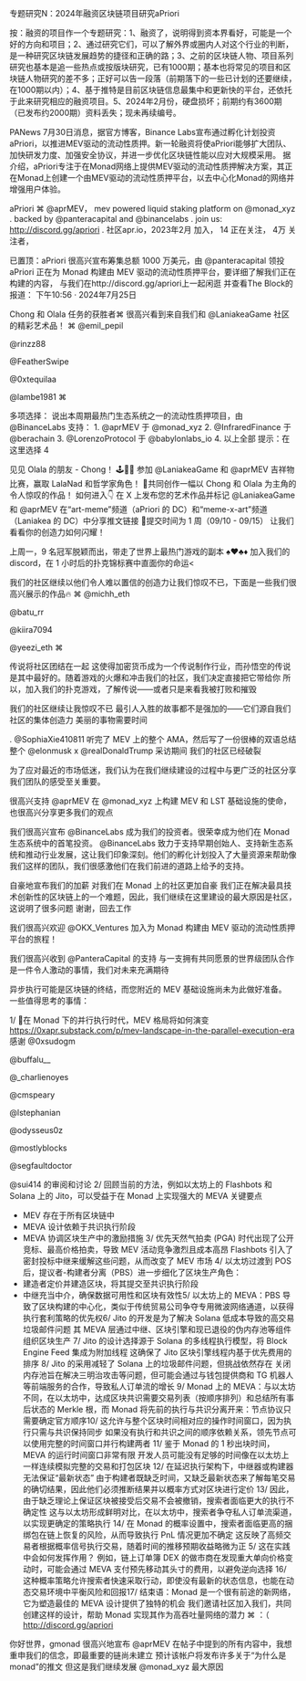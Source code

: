 专题研究N：2024年融资区块链项目研究aPriori


按：融资的项目作一个专题研究：1、融资了，说明得到资本界看好，可能是一个好的方向和项目；2、通过研究它们，可以了解外界或圈内人对这个行业的判断，是一种研究区块链发展趋势的捷径和正确的路；3、之前的区块链人物、项目系列研究也基本是追一些热点或按版块研究，已有1000期；基本也将常见的项目和区块链人物研究的差不多；正好可以告一段落（前期落下的一些已计划的还要继续，在1000期以内）；4、基于推特是目前区块链信息最集中和更新快的平台，还依托于此来研究相应的融资项目。5、2024年2月份，硬盘损坏；前期约有3600期（已发布约2000期）资料丢失；现未再续编号。


PANews 7月30日消息，据官方博客，Binance Labs宣布通过孵化计划投资aPriori，以推进MEV驱动的流动性质押。新一轮融资将使aPriori能够扩大团队、加快研发力度、加强安全协议，并进一步优化区块链性能以应对大规模采用。
据介绍，aPriori专注于在Monad网络上提供MEV驱动的流动性质押解决方案，其正在Monad上创建一个由MEV驱动的流动性质押平台，以去中心化Monad的网络并增强用户体验。

aPriori ⌘
@aprMEV，
mev powered liquid staking platform on 
@monad_xyz
.
backed by 
@panteracapital
 and 
@binancelabs
.
join us: http://discord.gg/apriori .
社区apr.io，2023年2月 加入，
14 正在关注，
4万 关注者，


已置顶：aPriori 很高兴宣布筹集总额 1000 万美元，由
@panteracapital
领投
aPriori 正在为 Monad 构建由 MEV 驱动的流动性质押平台，要详细了解我们正在构建的内容，
与我们在http://discord.gg/apriori上一起闲逛
并查看The Block的报道：
下午10:56 · 2024年7月25日

Chong 和 Olala 任务的获胜者⌘
很高兴看到来自我们和
@LaniakeaGame
社区的精彩艺术品！
⌘ 
@emil_pepil
 
@rinzz88
 
@FeatherSwipe
 
@0xtequilaa
  
@lambe1981
 ⌘

多项选择：
说出本周期最热门生态系统之一的流动性质押项目，由
@BinanceLabs
支持：
1. 
@aprMEV
于
@monad_xyz
2. 
@InfraredFinance
于
@berachain
3. 
@LorenzoProtocol
于
@babylonlabs_io
4. 以上全部
提示：在这里选择 4 

见见 Olala 的朋友 - Chong！ 🕹️💜🐛
参加
@LaniakeaGame
和
@aprMEV
吉祥物比赛，赢取 LalaNad 和哲学家角色！
🎯共同创作一幅以 Chong 和 Olala 为主角的令人惊叹的作品！
如何进入👇
在 X 上发布您的艺术作品并标记
@LaniakeaGame
和
@aprMEV
在“art-meme”频道（aPriori 的 DC）和“meme-x-art”频道（Laniakea 的 DC）中分享推文链接
📅提交时间为 1 周（09/10 - 09/15）
让我们看看你的创造力如何闪耀！

上周一，9 名冠军脱颖而出，带走了世界上最热门游戏的副本
♠️♥️♣️♦️
加入我们的 discord，在 1 小时后的扑克锦标赛中直面你的命运<

我们的社区继续以他们令人难以置信的创造力让我们惊叹不已，下面是一些我们很高兴展示的作品🔥
⌘ 
@michh_eth
 
@batu_rr
 
@kiira7094
 
@yeezi_eth
 ⌘

传说将社区团结在一起
这使得加密货币成为一个传说制作行业，而孙悟空的传说是其中最好的。随着游戏的火爆和冲击我们的社区，我们决定直接把它带给你
所以，加入我们的扑克游戏，了解传说——或者只是来看我被打败和摧毁

我们的社区继续让我惊叹不已
最引人入胜的故事都不是强加的——它们源自我们社区的集体创造力
美丽的事物需要时间

. 
@SophiaXie410811
听完了 MEV 上的整个 AMA，然后写了一份很棒的双语总结
整个
@elonmusk
 x 
@realDonaldTrump
采访期间
我们的社区已经破裂

为了应对最近的市场低迷，我们认为在我们继续建设的过程中与更广泛的社区分享我们团队的感受至关重要。

很高兴支持
@aprMEV
在
@monad_xyz
上构建 MEV 和 LST 基础设施的使命，也很高兴分享更多我们的观点

我们很高兴宣布
@BinanceLabs
成为我们的投资者。很荣幸成为他们在 Monad 生态系统中的首笔投资。
@BinanceLabs
致力于支持早期创始人、支持新生态系统和推动行业发展，这让我们印象深刻。他们的孵化计划投入了大量资源来帮助像我们这样的团队，我们很感激他们在我们前进的道路上给予的支持。

自豪地宣布我们的加薪
对我们在 Monad 上的社区更加自豪
我们正在解决最具技术创新性的区块链上的一个难题，因此，我们继续在这里建设的最大原因是社区，这说明了很多问题
谢谢，回去工作

我们很高兴欢迎
@OKX_Ventures
加入为 Monad 构建由 MEV 驱动的流动性质押平台的旅程！

我们很高兴收到
@PanteraCapital
的支持
与一支拥有共同愿景的世界级团队合作是一件令人激动的事情，我们对未来充满期待

异步执行可能是区块链的终结，而您附近的 MEV 基础设施尚未为此做好准备。
一些值得思考的事情：

1/ 🧵在 Monad 下的并行执行时代，MEV 格局将如何演变
https://0xapr.substack.com/p/mev-landscape-in-the-parallel-execution-era
感谢
@0xsudogm
 
@buffalu__
 
@_charlienoyes
 
@cmspeary
 
@lstephanian
 
@odysseus0z
 
@mostlyblocks
 
@segfaultdoctor
 
@sui414
的审阅和讨论
2/ 回顾当前的方法，例如以太坊上的 Flashbots 和 Solana 上的 Jito，可以受益于在 Monad 上实现强大的 MEVA
关键要点
- MEV 存在于所有区块链中
- MEVA 设计依赖于共识执行阶段
- MEVA 协调区块生产中的激励措施
3/ 优先天然气拍卖 (PGA) 时代出现了公开竞标、最高价格拍卖，导致 MEV 活动竞争激烈且成本高昂
Flashbots 引入了密封投标中继来缓解这些问题，从而改变了 MEV 市场
4/ 以太坊过渡到 POS 后，提议者-构建者分离（PBS）进一步细化了区块生产角色：
- 建造者定价并建造区块，将其提交至共识执行阶段
- 中继充当中介，确保数据可用性和区块有效性5/ 以太坊上的 MEVA：PBS 导致了区块构建的中心化，类似于传统贸易公司争夺专用微波网络通道，以获得执行套利策略的优先权6/ Jito 的开发是为了解决 Solana 低成本导致的高交易垃圾邮件问题
其 MEVA 层通过中继、区块引擎和现已退役的伪内存池等组件组织区块生产
7/ Jito 的设计选择源于 Solana 的多线程执行模型，将 Block Engine Feed 集成为附加线程
这确保了 Jito 区块引擎线程内基于优先费用的排序
8/ Jito 的采用减轻了 Solana 上的垃圾邮件问题，但挑战依然存在
关闭内存池旨在解决三明治攻击等问题，但可能会通过与钱包提供商和 TG 机器人等前端服务的合作，导致私人订单流的增长
9/ Monad 上的 MEVA：与以太坊不同，在以太坊中，达成区块共识需要交易列表（按顺序排列）和总结所有事后状态的 Merkle 根，而 Monad 将先前的执行与共识分离开来：节点协议只需要确定官方顺序10/ 这允许与整个区块时间相对应的操作时间窗口，因为执行只需与共识保持同步
如果没有执行和共识之间的顺序依赖关系，领先节点可以使用完整的时间窗口并行构建两者
11/ 鉴于 Monad 的 1 秒出块时间，MEVA 的运行时间窗口非常有限
开发人员可能没有足够的时间像在以太坊上一样连续模拟完整的交易和打包区块
12/ 在延迟执行架构下，中继器或构建器无法保证“最新状态”
由于构建者既缺乏时间，又缺乏最新状态来了解每笔交易的确切结果，因此他们必须推断结果并以概率方式对区块进行定价
13/ 因此，由于缺乏理论上保证区块被接受后交易不会被撤销，搜索者面临更大的执行不确定性
这与以太坊形成鲜明对比，在以太坊中，搜索者争夺私人订单流渠道，以实现更确定的策略执行
14/ 在 Monad 的概率设置中，搜索者面临更高的捆绑包在链上恢复的风险，从而导致执行 PnL 情况更加不确定
这反映了高频交易者根据概率信号执行交易，随着时间的推移预期收益略微为正
5/ 这在实践中会如何发挥作用？
例如，链上订单簿 DEX 的做市商在发现重大单向价格变动时，可能会通过 MEVA 支付预先移动其头寸的费用，以避免逆向选择
16/ 这种概率策略允许搜索者快速采取行动，即使没有最新的状态信息，也能在动态交易环境中平衡风险和回报17/ 结束语：Monad 是一个很有前途的新网络，它为塑造最佳的 MEVA 设计提供了独特的机会
我们邀请社区加入我们，共同创建这样的设计，帮助 Monad 实现其作为高吞吐量网络的潜力
⌘ ：（ http://discord.gg/apriori

你好世界，gmonad
很高兴地宣布
@aprMEV
在帖子中提到的所有内容中，我想重申我们的信念，即最重要的链尚未建立
预计该帐户将发布许多关于“为什么是 monad”的推文
但这是我们继续发展
@monad_xyz
最大原因